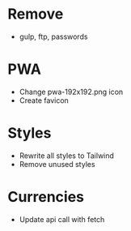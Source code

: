 # Remove
- gulp, ftp, passwords

# PWA
- Change pwa-192x192.png icon
- Create favicon

# Styles
- Rewrite all styles to Tailwind
- Remove unused styles

# Currencies
- Update api call with fetch
